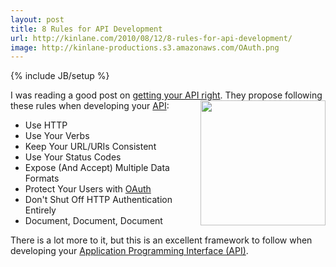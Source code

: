 ```yaml
---
layout: post
title: 8 Rules for API Development
url: http://kinlane.com/2010/08/12/8-rules-for-api-development/
image: http://kinlane-productions.s3.amazonaws.com/OAuth.png
---
```

{% include JB/setup %}
<p>
     I was reading a good post on <a href="http://wonderfullyflawed.com/2009/07/02/get-your-api-right.html" target="_blank">getting your API right</a>. They propose following these rules when developing your <a class="zem_slink" title="Application programming interface" rel="wikipedia" href="http://en.wikipedia.org/wiki/Application_programming_interface">API</a>:<a href="http://hueniverse.com/oauth/"><img class="alignnone c1" title="oAuth" src="http://kinlane-productions.s3.amazonaws.com/OAuth.png" alt="" width="200" align="right" /></a>
</p>
<ul class="mainlist">
     <li>Use HTTP
     </li>
     <li>Use Your Verbs
     </li>
     <li>Keep Your URL/URIs Consistent
     </li>
     <li>Use Your Status Codes
     </li>
     <li>Expose (And Accept) Multiple Data Formats
     </li>
     <li>Protect Your Users with <a href="http://hueniverse.com/oauth/" target="_blank">OAuth</a>
     </li>
     <li>Don't Shut Off HTTP Authentication Entirely
     </li>
     <li>Document, Document, Document
     </li>
</ul>
<p>
     There is a lot more to it, but this is an excellent framework to follow when developing your <a href="http://www.kinlane.com/category/application-program-interface/">Application Programming Interface (API)</a>.
</p>